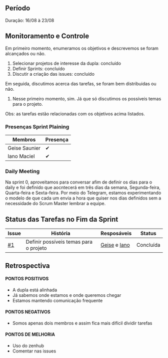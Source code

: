 ## Período
Duração: 16/08 à 23/08

## Monitoramento e Controle

Em primeiro momento, enumeramos os objetivos e descrevemos se foram alcançados ou não.
1. Selecionar projetos de interesse da dupla: concluído
2. Definir Sprints: concluído
3. Discutir a criação das issues: concluído

Em seguida, discutimos acerca das tarefas, se foram bem distribuidas ou não.
1. Nesse primeiro momento, sim. Já que só discutimos os possíveis temas para o projeto.

Obs: as tarefas estão relacionadas com os objetivos acima listados.


### Presenças Sprint Plaining
| Membros  |  Presença  |
| ------------------- | ------------------- |
|  Geise Saunier |   ✔  |
|  Iano Maciel |  ✔  |


### Daily Meeting
Na sprint 0, aproveitamos para conversar afim de definir os dias para o daily e foi definido que aocntecerá em três dias da semana, Segunda-feira, Quarta-feira e Sexta-feira. Por meio do Telegram, estamos experimentando o modelo de que cada um envia a hora que quiser nos dias definidos sem a necessidade do Scrum Master lembrar a equipe.

## Status das Tarefas no Fim da Sprint
| **Issue** | **História** | **Resposáveis** | **Status** |
|--|--|--|--|
|  [#1](https://github.com/GeiseSaunier/Autizando/issues/1) | Definir possíveis temas para o projeto | [Geise](https://github.com/GeiseSaunier) e [Iano](https://github.com/IanoMaciel) |  Concluída |


## Retrospectiva

#### PONTOS POSITIVOS
- A dupla está alinhada
- Já sabemos onde estamos e onde queremos chegar
- Estamos mantendo comunicação frequente

#### PONTOS NEGATIVOS
- Somos apenas dois membros e assim fica mais difícil dividir tarefas

#### PONTOS DE MELHORIA
- Uso do zenhub
- Comentar nas issues
